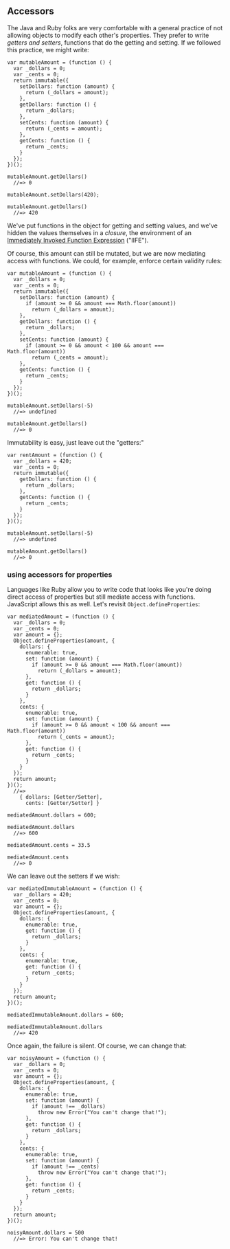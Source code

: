 ## Accessors

The Java and Ruby folks are very comfortable with a general practice of not allowing objects to modify each other's properties. They prefer to write *getters and setters*, functions that do the getting and setting. If we followed this practice, we might write:

    var mutableAmount = (function () {
      var _dollars = 0;
      var _cents = 0;
      return immutable({
        setDollars: function (amount) {
          return (_dollars = amount);
        },
        getDollars: function () {
          return _dollars;
        },
        setCents: function (amount) {
          return (_cents = amount);
        },
        getCents: function () {
          return _cents;
        }
      });
    })();

    mutableAmount.getDollars()
      //=> 0

    mutableAmount.setDollars(420);

    mutableAmount.getDollars()
      //=> 420

We've put functions in the object for getting and setting values, and we've hidden the values themselves in a *closure*, the environment of an [Immediately Invoked Function Expression][iife] ("IIFE").

[iife]: https://en.wikipedia.org/wiki/Immediately-invoked_function_expression

Of course, this amount can still be mutated, but we are now mediating access with functions. We could, for example, enforce certain validity rules:

    var mutableAmount = (function () {
      var _dollars = 0;
      var _cents = 0;
      return immutable({
        setDollars: function (amount) {
          if (amount >= 0 && amount === Math.floor(amount))
            return (_dollars = amount);
        },
        getDollars: function () {
          return _dollars;
        },
        setCents: function (amount) {
          if (amount >= 0 && amount < 100 && amount === Math.floor(amount))
            return (_cents = amount);
        },
        getCents: function () {
          return _cents;
        }
      });
    })();

    mutableAmount.setDollars(-5)
      //=> undefined

    mutableAmount.getDollars()
      //=> 0

Immutability is easy, just leave out the "getters:"

    var rentAmount = (function () {
      var _dollars = 420;
      var _cents = 0;
      return immutable({
        getDollars: function () {
          return _dollars;
        },
        getCents: function () {
          return _cents;
        }
      });
    })();

    mutableAmount.setDollars(-5)
      //=> undefined

    mutableAmount.getDollars()
      //=> 0

### using accessors for properties

Languages like Ruby allow you to write code that looks like you're doing direct access of properties but still mediate access with functions. JavaScript allows this as well. Let's revisit `Object.defineProperties`:

    var mediatedAmount = (function () {
      var _dollars = 0;
      var _cents = 0;
      var amount = {};
      Object.defineProperties(amount, {
        dollars: {
          enumerable: true,
          set: function (amount) {
            if (amount >= 0 && amount === Math.floor(amount))
              return (_dollars = amount);
          },
          get: function () {
            return _dollars;
          }
        },
        cents: {
          enumerable: true,
          set: function (amount) {
            if (amount >= 0 && amount < 100 && amount === Math.floor(amount))
              return (_cents = amount);
          },
          get: function () {
            return _cents;
          }
        }
      });
      return amount;
    })();
      //=>
        { dollars: [Getter/Setter],
          cents: [Getter/Setter] }

    mediatedAmount.dollars = 600;

    mediatedAmount.dollars
      //=> 600

    mediatedAmount.cents = 33.5

    mediatedAmount.cents
      //=> 0

We can leave out the setters if we wish:

    var mediatedImmutableAmount = (function () {
      var _dollars = 420;
      var _cents = 0;
      var amount = {};
      Object.defineProperties(amount, {
        dollars: {
          enumerable: true,
          get: function () {
            return _dollars;
          }
        },
        cents: {
          enumerable: true,
          get: function () {
            return _cents;
          }
        }
      });
      return amount;
    })();

    mediatedImmutableAmount.dollars = 600;

    mediatedImmutableAmount.dollars
      //=> 420

Once again, the failure is silent. Of course, we can change that:

    var noisyAmount = (function () {
      var _dollars = 0;
      var _cents = 0;
      var amount = {};
      Object.defineProperties(amount, {
        dollars: {
          enumerable: true,
          set: function (amount) {
            if (amount !== _dollars)
              throw new Error("You can't change that!");
          },
          get: function () {
            return _dollars;
          }
        },
        cents: {
          enumerable: true,
          set: function (amount) {
            if (amount !== _cents)
              throw new Error("You can't change that!");
          },
          get: function () {
            return _cents;
          }
        }
      });
      return amount;
    })();

    noisyAmount.dollars = 500
      //=> Error: You can't change that!

